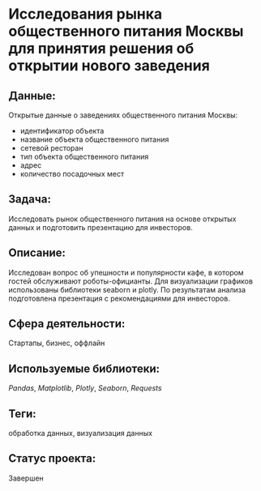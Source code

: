 # Исследования рынка общественного питания Москвы для принятия решения об открытии нового заведения

## Данные:

Открытые данные о заведениях общественного питания Москвы:
* идентификатор объекта
* название объекта общественного питания
* сетевой ресторан
* тип объекта общественного питания
* адрес
* количество посадочных мест

## Задача:

Исследовать рынок общественного питания на основе открытых данных и подготовить презентацию для инвесторов.

## Описание:

Исследован вопрос об упешности и популярности кафе, в котором гостей обслуживают роботы-официанты. Для визуализации графиков использованы библиотеки seaborn и plotly. По результатам анализа подготовлена презентация  с рекомендациями для инвесторов. 

## Сфера деятельности:

Стартапы, бизнес, оффлайн

## Используемые библиотеки:

_Pandas_, _Matplotlib_, _Plotly_, _Seaborn_, _Requests_

## Теги:

обработка данных, визуализация данных

## Статус проекта:

Завершен
